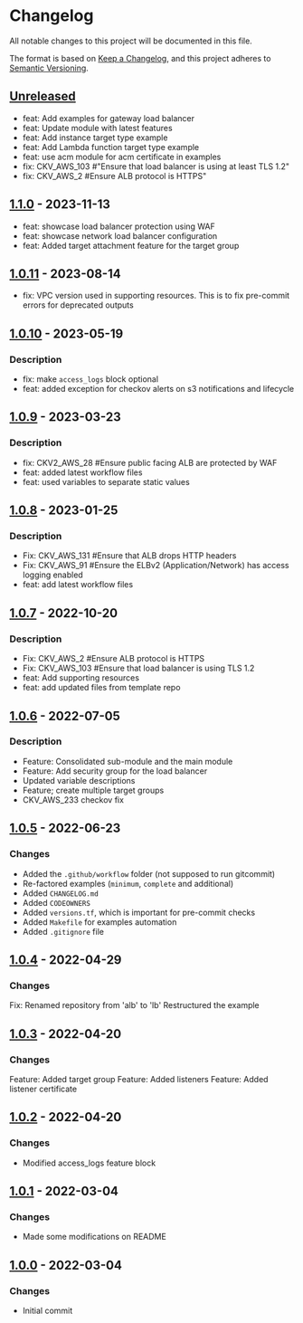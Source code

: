 # Changelog
All notable changes to this project will be documented in this file.

The format is based on [Keep a Changelog](https://keepachangelog.com/en/1.0.0/),
and this project adheres to [Semantic Versioning](https://semver.org/spec/v2.0.0.html).

## [Unreleased]
- feat: Add examples for gateway load balancer
- feat: Update module with latest features
- feat: Add instance target type example
- feat: Add Lambda function target type example
- feat: use acm module for acm certificate in examples
- fix: CKV_AWS_103 #"Ensure that load balancer is using at least TLS 1.2"
- fix: CKV_AWS_2 #Ensure ALB protocol is HTTPS"

## [1.1.0] - 2023-11-13
- feat: showcase load balancer protection using WAF
- feat: showcase network load balancer configuration
- feat: Added target attachment feature for the target group

## [1.0.11] - 2023-08-14
- fix: VPC version used in supporting resources. This is to fix pre-commit errors for deprecated outputs

## [1.0.10] - 2023-05-19
### Description
- fix: make `access_logs` block optional
- feat: added exception for checkov alerts on s3 notifications and lifecycle

## [1.0.9] - 2023-03-23
### Description
- fix: CKV2_AWS_28  #Ensure public facing ALB are protected by WAF
- feat: added latest workflow files
- feat: used variables to separate static values

## [1.0.8] - 2023-01-25
### Description
- Fix: CKV_AWS_131  #Ensure that ALB drops HTTP headers
- Fix: CKV_AWS_91  #Ensure the ELBv2 (Application/Network) has access logging enabled
- feat: add latest workflow files

## [1.0.7] - 2022-10-20
### Description
- Fix: CKV_AWS_2  #Ensure ALB protocol is HTTPS
- Fix: CKV_AWS_103  #Ensure that load balancer is using TLS 1.2
- feat: Add supporting resources
- feat: add updated files from template repo

## [1.0.6] - 2022-07-05
### Description
- Feature: Consolidated sub-module and the main module
- Feature: Add security group for the load balancer
- Updated variable descriptions
- Feature; create multiple target groups
- CKV_AWS_233 checkov fix

## [1.0.5] - 2022-06-23
### Changes
- Added the `.github/workflow` folder (not supposed to run gitcommit)
- Re-factored examples (`minimum`, `complete` and additional)
- Added `CHANGELOG.md`
- Added `CODEOWNERS`
- Added `versions.tf`, which is important for pre-commit checks
- Added `Makefile` for examples automation
- Added `.gitignore` file

## [1.0.4] - 2022-04-29
### Changes
Fix: Renamed repository from 'alb' to 'lb'
Restructured the example

## [1.0.3] - 2022-04-20
### Changes
Feature: Added target group
Feature: Added listeners
Feature: Added listener certificate

## [1.0.2] - 2022-04-20
### Changes
- Modified access_logs feature block

## [1.0.1] - 2022-03-04
### Changes
- Made some modifications on README

## [1.0.0] - 2022-03-04
### Changes
- Initial commit

[Unreleased]: https://github.com/boldlink/terraform-aws-lb/compare/1.1.0...HEAD

[1.1.0]: https://github.com/boldlink/terraform-aws-lb/releases/tag/1.1.0
[1.0.11]: https://github.com/boldlink/terraform-aws-lb/releases/tag/1.0.11
[1.0.10]: https://github.com/boldlink/terraform-aws-lb/releases/tag/1.0.10
[1.0.9]: https://github.com/boldlink/terraform-aws-lb/releases/tag/1.0.9
[1.0.8]: https://github.com/boldlink/terraform-aws-lb/releases/tag/1.0.8
[1.0.7]: https://github.com/boldlink/terraform-aws-lb/releases/tag/1.0.7
[1.0.6]: https://github.com/boldlink/terraform-aws-lb/releases/tag/1.0.6
[1.0.5]: https://github.com/boldlink/terraform-aws-lb/releases/tag/1.0.5
[1.0.4]: https://github.com/boldlink/terraform-aws-lb/releases/tag/1.0.4
[1.0.3]: https://github.com/boldlink/terraform-aws-lb/releases/tag/1.0.3
[1.0.2]: https://github.com/boldlink/terraform-aws-lb/releases/tag/1.0.2
[1.0.1]: https://github.com/boldlink/terraform-aws-lb/releases/tag/1.0.1
[1.0.0]: https://github.com/boldlink/terraform-aws-lb/releases/tag/1.0.0
